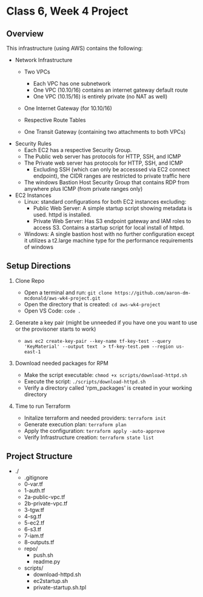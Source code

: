 # Class 6, Week 4 Project

## Overview

This infrastructure (using AWS) contains the following:
- Network Infrastructure 
    - Two VPCs 
        - Each VPC has one subnetwork 
        - One VPC (10.10/16) contains an internet gateway default route
        - One VPC (10.15/16) is entirely private (no NAT as well)
    
    - One Internet Gateway (for 10.10/16)
    - Respective Route Tables
    - One Transit Gateway (containing two attachments to both VPCs)
- Security Rules
    - Each EC2 has a respective Security Group. 
    - The Public web server has protocols for HTTP, SSH, and ICMP
    - The Private web server has protocols for HTTP, SSH, and ICMP
        - Excluding SSH (which can only be accesssed via EC2 connect endpoint), the CIDR ranges are restricted to private traffic here
    - The windows Bastion Host Security Group that contains RDP from anywhere plus ICMP (from private ranges only)
- EC2 Instances
   - Linux: standard configurations for both EC2 instances excluding:
        - Public Web Server: A simple startup script showing metadata is used. httpd is installed. 
        - Private Web Server: Has S3 endpoint gateway and IAM roles to access S3. Contains a startup script for local install of httpd.
   - Windows: A single bastion host with no further configuration except it utilizes a t2.large machine type for the performance requirements of windows   


## Setup Directions 

1) Clone Repo
    - Open a terminal and run: ```git clone https://github.com/aaron-dm-mcdonald/aws-wk4-project.git```
    - Open the directory that is created: ```cd aws-wk4-project```
    - Open VS Code: ```code .```

2) Generate a key pair (might be unneeded if you have one you want to use or the provisoner starts to work)
    - ```aws ec2 create-key-pair --key-name tf-key-test --query 'KeyMaterial' --output text  > tf-key-test.pem --region us-east-1```

3) Download needed packages for RPM
    - Make the script executable: ```chmod +x scripts/download-httpd.sh```
    - Execute the script: ```./scripts/download-httpd.sh```
    - Verify a directory called 'rpm_packages' is created in your working directory

4) Time to run Terraform
    - Initalize terraform and needed providers: ```terraform init```
    - Generate execution plan: ```terraform plan```
    - Apply the configuration: ```terraform apply -auto-approve```
    - Verify Infrastructure creation: ```terraform state list```


## Project Structure

- ./
    - .gitignore
    - 0-var.tf
    - 1-auth.tf
    - 2a-public-vpc.tf
    - 2b-private-vpc.tf
    - 3-tgw.tf
    - 4-sg.tf
    - 5-ec2.tf
    - 6-s3.tf
    - 7-iam.tf
    - 8-outputs.tf    
    - repo/
        - push.sh
        - readme.py
    - scripts/
        - download-httpd.sh
        - ec2startup.sh
        - private-startup.sh.tpl